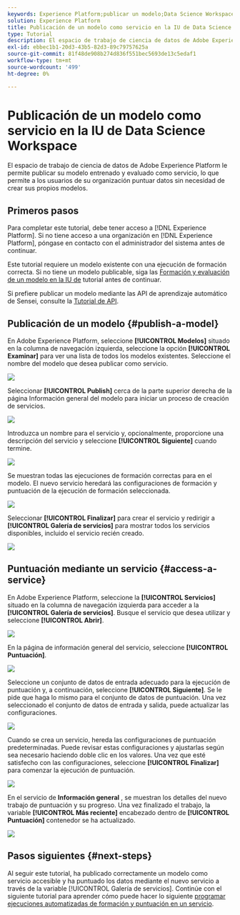 ```yaml
---
keywords: Experience Platform;publicar un modelo;Data Science Workspace;temas populares;puntuar un servicio
solution: Experience Platform
title: Publicación de un modelo como servicio en la IU de Data Science Workspace
type: Tutorial
description: El espacio de trabajo de ciencia de datos de Adobe Experience Platform le permite publicar su modelo entrenado y evaluado como servicio, lo que permite a los usuarios de su organización puntuar datos sin necesidad de crear sus propios modelos.
exl-id: ebbec1b1-20d3-43b5-82d3-89c79757625a
source-git-commit: 81f48de908b274d836f551bec5693de13c5edaf1
workflow-type: tm+mt
source-wordcount: '499'
ht-degree: 0%

---
```


# Publicación de un modelo como servicio en la IU de Data Science Workspace

El espacio de trabajo de ciencia de datos de Adobe Experience Platform le permite publicar su modelo entrenado y evaluado como servicio, lo que permite a los usuarios de su organización puntuar datos sin necesidad de crear sus propios modelos.

## Primeros pasos

Para completar este tutorial, debe tener acceso a [!DNL Experience Platform]. Si no tiene acceso a una organización en [!DNL Experience Platform], póngase en contacto con el administrador del sistema antes de continuar.

Este tutorial requiere un modelo existente con una ejecución de formación correcta. Si no tiene un modelo publicable, siga las [Formación y evaluación de un modelo en la IU de](./train-evaluate-model-ui.md) tutorial antes de continuar.

Si prefiere publicar un modelo mediante las API de aprendizaje automático de Sensei, consulte la [Tutorial de API](./publish-model-service-api.md).

## Publicación de un modelo {#publish-a-model}

En Adobe Experience Platform, seleccione **[!UICONTROL Modelos]** situado en la columna de navegación izquierda, seleccione la opción **[!UICONTROL Examinar]** para ver una lista de todos los modelos existentes. Seleccione el nombre del modelo que desea publicar como servicio.

![](../images/models-recipes/publish-model/browse_model.png)

Seleccionar **[!UICONTROL Publish]** cerca de la parte superior derecha de la página Información general del modelo para iniciar un proceso de creación de servicios.

![](../images/models-recipes/publish-model/view_training.png)

Introduzca un nombre para el servicio y, opcionalmente, proporcione una descripción del servicio y seleccione **[!UICONTROL Siguiente]** cuando termine.

![](../images/models-recipes/publish-model/configure_training.png)

Se muestran todas las ejecuciones de formación correctas para en el modelo. El nuevo servicio heredará las configuraciones de formación y puntuación de la ejecución de formación seleccionada.

![](../images/models-recipes/publish-model/select_training_run.png)

Seleccionar **[!UICONTROL Finalizar]** para crear el servicio y redirigir a **[!UICONTROL Galería de servicios]** para mostrar todos los servicios disponibles, incluido el servicio recién creado.

![](../images/models-recipes/publish-model/service_gallery.png)

## Puntuación mediante un servicio {#access-a-service}

En Adobe Experience Platform, seleccione la **[!UICONTROL Servicios]** situado en la columna de navegación izquierda para acceder a la **[!UICONTROL Galería de servicios]**. Busque el servicio que desea utilizar y seleccione **[!UICONTROL Abrir]**.

![](../images/models-recipes/publish-model/open_service.png)

En la página de información general del servicio, seleccione **[!UICONTROL Puntuación]**.

![](../images/models-recipes/publish-model/score_service.png)

Seleccione un conjunto de datos de entrada adecuado para la ejecución de puntuación y, a continuación, seleccione **[!UICONTROL Siguiente]**. Se le pide que haga lo mismo para el conjunto de datos de puntuación. Una vez seleccionado el conjunto de datos de entrada y salida, puede actualizar las configuraciones.

![](../images/models-recipes/publish-model/select_datasets.png)

Cuando se crea un servicio, hereda las configuraciones de puntuación predeterminadas. Puede revisar estas configuraciones y ajustarlas según sea necesario haciendo doble clic en los valores. Una vez que esté satisfecho con las configuraciones, seleccione **[!UICONTROL Finalizar]** para comenzar la ejecución de puntuación.

![](../images/models-recipes/publish-model/scoring_configs.png)

En el servicio de **Información general** , se muestran los detalles del nuevo trabajo de puntuación y su progreso. Una vez finalizado el trabajo, la variable **[!UICONTROL Más reciente]** encabezado dentro de **[!UICONTROL Puntuación]** contenedor se ha actualizado.

![](../images/models-recipes/publish-model/pending_scoring.png)

## Pasos siguientes {#next-steps}

Al seguir este tutorial, ha publicado correctamente un modelo como servicio accesible y ha puntuado los datos mediante el nuevo servicio a través de la variable [!UICONTROL Galería de servicios]. Continúe con el siguiente tutorial para aprender cómo puede hacer lo siguiente [programar ejecuciones automatizadas de formación y puntuación en un servicio](./schedule-models-ui.md).

